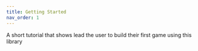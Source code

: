 ```yaml
---
title: Getting Started
nav_order: 1
---
```

A short tutorial that shows lead the user to build their first game using this library